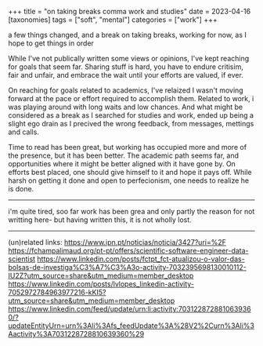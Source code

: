 +++
title = "on taking breaks comma work and studies"
date = 2023-04-16
[taxonomies]
tags = ["soft", "mental"]
categories = ["work"]
+++

a few things changed, and a break on taking breaks, working for now, as I hope to get things in order

<!-- more -->

While I've not publically written some views or opinions, I've kept reaching for
goals that seem far. Sharing stuff is hard, you have to endure critisim, fair
and unfair, and embrace the wait until your efforts are valued, if ever.

On reaching for goals related to academics, I've relaized I wasn't moving
forward at the pace or effort required to accomplish them. Related to work, i
was playing around with long waits and low chances. And what might be considered
as a break as I searched for studies and work, ended up being a slight ego drain
as I precived the wrong feedback, from messages, mettings and calls.

Time to read has been great, but working has occupied more and more of the
presence, but it has been better. The academic path seems far, and opportunities
where it might be better aligned with it have gone by. On efforts best placed,
one should give himself to it and hope it pays off. While harsh on getting it
done and open to perfecionism, one needs to realize he is done.


---

i'm quite tired, soo far work has been grea and only partly the reason for not
writting here- but having written this, it is not wholly lost.

---

(un)related links:
https://www.ipn.pt/noticias/noticia/3427?uri=%2F
https://fchampalimaud.org/pt-pt/offers/scientific-software-engineer-data-scientist
https://www.linkedin.com/posts/fctpt_fct-atualizou-o-valor-das-bolsas-de-investiga%C3%A7%C3%A3o-activity-7032395698130010112-IU2Z?utm_source=share&utm_medium=member_desktop
https://www.linkedin.com/posts/lvlopes_linkedin-activity-7052972784963977216-kKI5?utm_source=share&utm_medium=member_desktop
https://www.linkedin.com/feed/update/urn:li:activity:7031228728810639360/?updateEntityUrn=urn%3Ali%3Afs_feedUpdate%3A%28V2%2Curn%3Ali%3Aactivity%3A7031228728810639360%29


